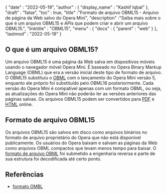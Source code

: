 {
  "date" : "2022-05-19",
  "author" : {
    "display_name" : "Kashif Iqbal"
},
  "draft" : "false",
  "toc" : true,
  "title" :"Formato de arquivo OBML15 - Arquivo de página da Web salvo do Opera Mini",
  "description" :"Saiba mais sobre o que é um arquivo OBML15 e APIs que podem criar e abrir um arquivo OBML15.",
  "linktitle" : "OBML15",
  "menu" : {
    "docs" : {
      "parent" : "web"
}
},
  "lastmod" : "2022-05-19"
}

## O que é um arquivo OBML15?

Um arquivo OBML15 é uma página da Web salva em dispositivos móveis usando o navegador móvel Opera Mini. É baseado no Opera Binary Markup Language (OBML) que era a versão inicial deste tipo de formato de arquivo. O OBML15 substituiu o [OBML](/pt/web/obml/) com o lançamento do Opera Mini versão 5, enquanto ele próprio foi substituído pelo OBML16 posteriormente. Cada versão do Opera Mini é compatível apenas com um formato OBML, ou seja, as atualizações do Opera Mini não poderão ler as versões anteriores das páginas salvas. Os arquivos OBML15 podem ser convertidos para [PDF](/pt/pdf/) e [HTML](/pt/web/html/) online.

## Formato de arquivo OBML15

Os arquivos OBML15 são salvos em disco como arquivos binários no formato de arquivo proprietário do Opera que não está disponível publicamente. Os usuários do Opera baixam e salvam as páginas da Web como arquivos OBML compactos que levam menos tempo para baixar. O [formato de arquivo OBML](https://github.com/grawity/obml-parser/blob/master/obml.md) foi submetido a engenharia reversa e parte de sua estrutura foi decodificada até certo ponto.

## Referências

* [formato OMBL](https://github.com/grawity/obml-parser/blob/master/obml.md)

